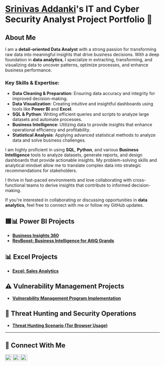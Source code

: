 # <a href="https://www.linkedin.com/in/srinivasaddanki/">Srinivas Addanki</a>'s IT and Cyber Security Analyst Project Portfolio 🔐

## About Me

I am a **detail-oriented Data Analyst** with a strong passion for transforming raw data into meaningful insights that drive business decisions. With a deep foundation in **data analytics**, I specialize in extracting, transforming, and visualizing data to uncover patterns, optimize processes, and enhance business performance.

### Key Skills & Expertise:
- **Data Cleaning & Preparation**: Ensuring data accuracy and integrity for improved decision-making.
- **Data Visualization**: Creating intuitive and insightful dashboards using tools like **Power BI** and **Excel**.
- **SQL & Python**: Writing efficient queries and scripts to analyze large datasets and automate processes.
- **Business Intelligence**: Utilizing data to provide insights that enhance operational efficiency and profitability.
- **Statistical Analysis**: Applying advanced statistical methods to analyze data and solve business challenges.

I am highly proficient in using **SQL**, **Python**, and various **Business Intelligence** tools to analyze datasets, generate reports, and design dashboards that provide actionable insights. My problem-solving skills and analytical mindset allow me to translate complex data into strategic recommendations for stakeholders.

I thrive in fast-paced environments and love collaborating with cross-functional teams to derive insights that contribute to informed decision-making.

If you're interested in collaborating or discussing opportunities in **data analytics**, feel free to connect with me or follow my GitHub updates.


## 🟨📊 Power BI Projects

- **[Business Insights 360](https://github.com/addankisrinivas/Business-Insights-360)**
- **[RevBoost: Business Intelligence for AtliQ Grands](https://github.com/addankisrinivas/RevBoost-Business-Intelligence-for-AtliQ-Grands)**

## 📊 Excel Projects

- **[Excel: Sales Analytics](https://github.com/addankisrinivas/Excel-Sales-Analytics)**

## ⚠️ Vulnerability Management Projects

- **[Vulnerability Management Program Implementation](https://github.com/addankisrinivas/Vulnerability-Management-Program)**


## 🚨 Threat Hunting and Security Operations

- **[Threat Hunting Scenario (Tor Browser Usage)](https://github.com/addankisrinivas/threat-hunting-scenario-tor)**

<hr/>

## 🤳 Connect With Me

[<img align="left" alt="___________ | YouTube" width="22px" src="https://cdn.jsdelivr.net/npm/simple-icons@v3/icons/youtube.svg" />][youtube]
[<img align="left" alt="srinivasaddanki| LinkedIn" width="22px" src="https://cdn.jsdelivr.net/npm/simple-icons@v3/icons/linkedin.svg" />][linkedin]
[<img align="left" alt="___________ | Instagram" width="22px" src="https://cdn.jsdelivr.net/npm/simple-icons@v3/icons/instagram.svg" />][instagram]

[youtube]: https://www.youtube.com/c/___________
[instagram]: https://www.instagram.com/___________
[linkedin]: https://linkedin.com/in/srinivasaddanki

<!--
<img width="35" alt="image" src="https://github.com/user-attachments/assets/2f41c7cd-5ea8-4475-b451-a37161b6c3fb"> 
<img width="35" alt="image" src="https://github.com/user-attachments/assets/77649969-9910-4994-8b96-74a116cfb2a8">
-->
